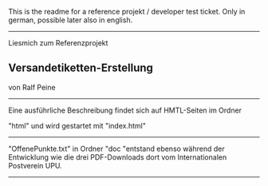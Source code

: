 This is the readme for a reference projekt / developer test ticket.
Only in german, possible later also in english.

-----

Liesmich zum Referenzprojekt 

Versandetiketten-Erstellung
---------------------------

von Ralf Peine

-----------------------------------------------------------------------

Eine ausführliche Beschreibung findet sich auf HMTL-Seiten im Ordner

"html" und wird gestartet mit "index.html"

-----------------------------------------------------------------------

"OffenePunkte.txt" in Ordner "doc "entstand ebenso während der Entwicklung
wie die drei PDF-Downloads dort vom Internationalen Postverein UPU.

-----------------------------------------------------------------------
